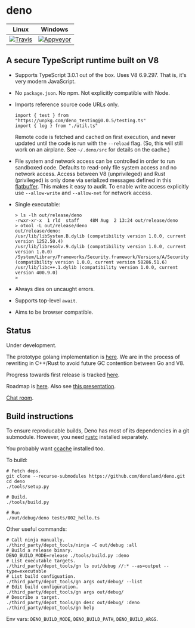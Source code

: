 # deno

| **Linux** | **Windows** |
|:---------------:|:-----------:|
| [![Travis](https://travis-ci.com/denoland/deno.svg?branch=master)](https://travis-ci.com/denoland/deno) | [![Appveyor](https://ci.appveyor.com/api/projects/status/yel7wtcqwoy0to8x?branch=master&svg=true)](https://ci.appveyor.com/project/deno/deno) |



## A secure TypeScript runtime built on V8

* Supports TypeScript 3.0.1 out of the box. Uses V8 6.9.297. That is, it's
  very modern JavaScript.

* No `package.json`. No npm. Not explicitly compatible with Node.

* Imports reference source code URLs only.
	```
  import { test } from "https://unpkg.com/deno_testing@0.0.5/testing.ts"
  import { log } from "./util.ts"
	```
  Remote code is fetched and cached on first execution, and never updated until
  the code is run with the `--reload` flag. (So, this will still work on an
  airplane. See `~/.deno/src` for details on the cache.)

* File system and network access can be controlled in order to run sandboxed
  code. Defaults to read-only file system access and no network access.
	Access between V8 (unprivileged) and Rust (privileged) is only done via
  serialized messages defined in this
  [flatbuffer](https://github.com/denoland/deno/blob/master/src/msg.fbs). This makes it
  easy to audit.
	To enable write access explicitly use `--allow-write` and `--allow-net` for
  network access.

* Single executable:
	```
  > ls -lh out/release/deno
  -rwxr-xr-x  1 rld  staff    48M Aug  2 13:24 out/release/deno
  > otool -L out/release/deno
  out/release/deno:
    /usr/lib/libSystem.B.dylib (compatibility version 1.0.0, current version 1252.50.4)
    /usr/lib/libresolv.9.dylib (compatibility version 1.0.0, current version 1.0.0)
    /System/Library/Frameworks/Security.framework/Versions/A/Security (compatibility version 1.0.0, current version 58286.51.6)
    /usr/lib/libc++.1.dylib (compatibility version 1.0.0, current version 400.9.0)
  >
	```

* Always dies on uncaught errors.

* Supports top-level `await`.

* Aims to be browser compatible.


## Status

Under development.

The prototype golang implementation is
[here](https://github.com/denoland/deno/tree/golang). We are in the process of
rewriting in C++/Rust to avoid future GC contention between Go and V8.

Progress towards first release is tracked
[here](https://github.com/denoland/deno/issues?utf8=%E2%9C%93&q=is%3Aissue+milestone%3A%22v0.1+%28first+binary+release%29%22+).

Roadmap is [here](https://github.com/denoland/deno/blob/master/Roadmap.md).
Also see [this presentation](http://tinyclouds.org/jsconf2018.pdf).

[Chat room](https://gitter.im/denolife/Lobby).


## Build instructions

To ensure reproducable builds, Deno has most of its dependencies in a git
submodule. However, you need
[rustc](https://www.rust-lang.org/en-US/install.html) installed separately.

You probably want
[ccache](https://developer.mozilla.org/en-US/docs/Mozilla/Developer_guide/Build_Instructions/ccache)
installed too.

To build:

    # Fetch deps.
    git clone --recurse-submodules https://github.com/denoland/deno.git
    cd deno
    ./tools/setup.py

    # Build.
    ./tools/build.py

    # Run
    ./out/debug/deno tests/002_hello.ts

Other useful commands:

    # Call ninja manually.
    ./third_party/depot_tools/ninja -C out/debug :all
    # Build a release binary.
    DENO_BUILD_MODE=release ./tools/build.py :deno
    # List executable targets.
    ./third_party/depot_tools/gn ls out/debug //:* --as=output --type=executable
    # List build configuation.
    ./third_party/depot_tools/gn args out/debug/ --list
    # Edit build configuration.
    ./third_party/depot_tools/gn args out/debug/
    # Describe a target.
    ./third_party/depot_tools/gn desc out/debug/ :deno
    ./third_party/depot_tools/gn help

Env vars: `DENO_BUILD_MODE`, `DENO_BUILD_PATH`, `DENO_BUILD_ARGS`.
